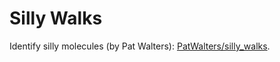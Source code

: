 # Silly Walks

Identify silly molecules (by Pat Walters): [PatWalters/silly_walks](https://github.com/PatWalters/silly_walks).